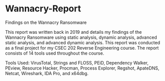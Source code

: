 # Wannacry-Report
Findings on the Wannacry Ransomware

This report was written back in 2019 and details my findings of the Wannacry Ransomware using static analysis, dynamic analysis, advanced static analysis, and advanced dynamic analysis. This report was conducted as a final project for my CSEC 202 Reverse Engineering course. The report consists of 14 tools used throughout the course.

Tools Used: VirusTotal, Strings and FLOSS, PEiD, Dependency Walker, PEview, Resource Hacker, Procman, Process Explorer, Regshot, ApateDNS, Netcat, Wireshark, IDA Pro, and x64dbg.
